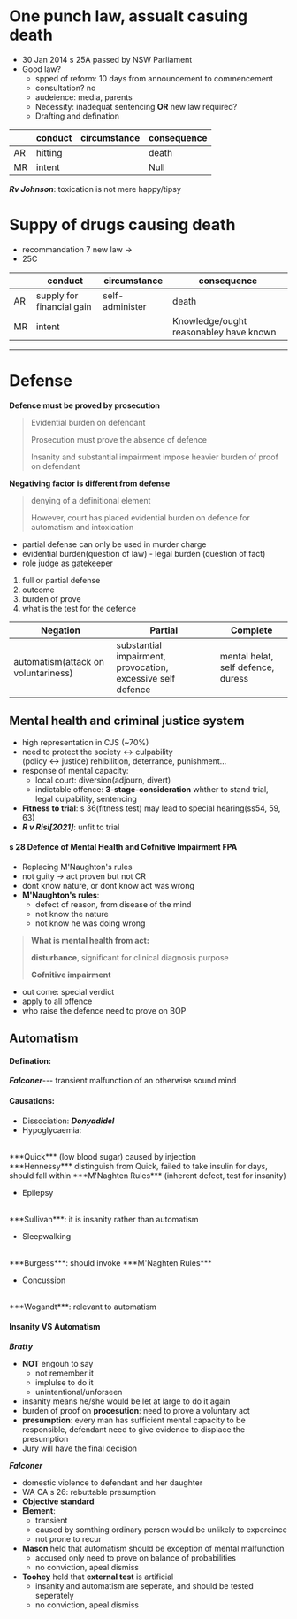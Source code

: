 # One punch law, assualt casuing death

* 30 Jan 2014 s 25A passed by NSW Parliament
* Good law?
	* spped of reform: 10 days from announcement to commencement
	* consultation? no
	* audeience: media, parents
	* Necessity: inadequat sentencing **OR** new law required?
	* Drafting and defination

||conduct|circumstance|consequence|
|---|---|---|---|
|AR|hitting||death|
|MR|intent||Null|

***Rv Johnson***: toxication is not mere happy/tipsy

# Suppy of drugs causing death

* recommandation 7 new law ->
* 25C

||conduct|circumstance|consequence|
|---|---|---|---|
|AR|supply for financial gain|self-administer|death|
|MR|intent||Knowledge/ought reasonabley have known|

----

# Defense

**Defence must be proved by prosecution**
> Evidential burden on defendant
> 
> Prosecution must prove the absence of defence
> 
> Insanity and substantial impairment impose heavier burden of proof on defendant


**Negativing factor is different from defense**

> denying of a definitional element
> 
> However, court has placed evidential burden on defence for automatism and intoxication

* partial defense can only be used in murder charge
* evidential burden(question of law) - legal burden (question of fact)
* role judge as gatekeeper

1. full or partial defense
2. outcome
3. burden of prove
4. what is the test for the defence

|Negation|Partial|Complete|
|---|---|---|
|automatism(attack on voluntariness)|substantial impairment, provocation, excessive self defence|mental helat, self defence, duress|

## Mental health and criminal justice system

* high representation in CJS (~70%)
* need to protect the society <-> culpability </br> (policy <-> justice) rehibilition, deterrance, punishment...
* response of mental capacity: 
	* local court: diversion(adjourn, divert)
	* indictable offence: **3-stage-consideration** whther to stand trial, legal culpability, sentencing
* **Fitness to trial**: s 36(fitness test) may lead to special hearing(ss54, 59, 63)
* ***R v Risi[2021]***: unfit to trial

#### s 28 Defence of Mental Health and Cofnitive Impairment FPA
* Replacing M'Naughton's rules
* not guity -> act proven but not CR
* dont know nature, or dont know act was wrong
* **M'Naughton's rules**: 
	* defect of reason, from disease of the mind
	* not know the nature
	* not know he was doing wrong

> **What is mental health from act:**
> 
>**disturbance**, significant for clinical diagnosis purpose 
>
>**Cofnitive impairment**


* out come: special verdict
* apply to all offence
* who raise the defence need to prove on BOP 

## Automatism

#### Defination:

***Falconer***--- transient malfunction of an otherwise sound mind


#### Causations:

* Dissociation:
***Donyadidel***
* Hypoglycaemia:
</br>
***Quick*** (low blood sugar) caused by injection
</br>
***Hennessy*** distinguish from Quick, failed to take insulin for days, should fall within ***M'Naghten Rules*** (inherent defect, test for insanity)


* Epilepsy
</br>
***Sullivan***: it is insanity rather than automatism

* Sleepwalking
</br>
***Burgess***: should invoke ***M'Naghten Rules*** 


* Concussion
</br>
***Wogandt***: relevant to automatism

#### Insanity VS Automatism

***Bratty***

* **NOT** engouh to say
	* not remember it
	* implulse to do it
	* unintentional/unforseen
* insanity means he/she would be let at large to do it again
* burden of proof on **procesution**: need to prove a voluntary act
* **presumption**: every man has sufficient mental capacity to be responsible, defendant need to give evidence to displace the presumption
* Jury will have the final decision 

***Falconer***

* domestic violence to defendant and her daughter
* WA CA s 26: rebuttable presumption
* **Objective standard**
* **Element**:
	* transient
	* caused by somthing ordinary person would be unlikely to expereince
	* not prone to recur
* **Mason** held that automatism should be exception of mental malfunction 
	* accused only need to prove on balance of probabilities
	* no conviction, apeal dismiss
* **Toohey** held that **external test** is artificial
	* insanity and automatism are seperate, and should be tested seperately
	* no conviction, apeal dismiss